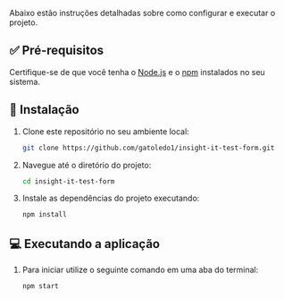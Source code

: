Abaixo estão instruções detalhadas sobre como configurar e executar o projeto.


## ✅ Pré-requisitos

Certifique-se de que você tenha o [Node.js](https://nodejs.org/) e o [npm](https://www.npmjs.com/) instalados no seu sistema.

## 🎉 Instalação

1. Clone este repositório no seu ambiente local:

   ```bash
   git clone https://github.com/gatoledo1/insight-it-test-form.git
   ```

2. Navegue até o diretório do projeto:

   ```bash
   cd insight-it-test-form
   ```

3. Instale as dependências do projeto executando:

   ```bash
   npm install
   ```

## 💻 Executando a aplicação

1. Para iniciar utilize o seguinte comando em uma aba do terminal:

   ```bash
   npm start
   ```
